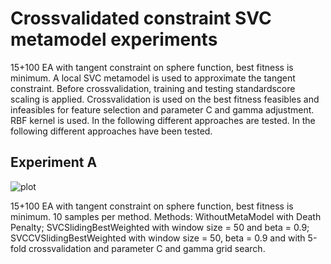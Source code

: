 # Crossvalidated constraint SVC metamodel experiments

15+100 EA with tangent constraint on sphere function, best fitness is minimum. A local SVC metamodel is used to approximate the tangent constraint. Before crossvalidation, training and testing standardscore scaling is applied. Crossvalidation is used on the best fitness feasibles and infeasibles for feature selection and parameter C and gamma adjustment. RBF kernel is used. In the following different approaches are tested. In the following different approaches have been tested.

## Experiment A

![plot](http://i.imgur.com/g7JVC.png?1)

15+100 EA with tangent constraint on sphere function, best fitness is minimum. 10 samples per method. Methods: WithoutMetaModel with Death Penalty; SVCSlidingBestWeighted with window size = 50 and beta = 0.9; SVCCVSlidingBestWeighted with window size = 50, beta = 0.9 and with 5-fold crossvalidation and parameter C and gamma grid search.

